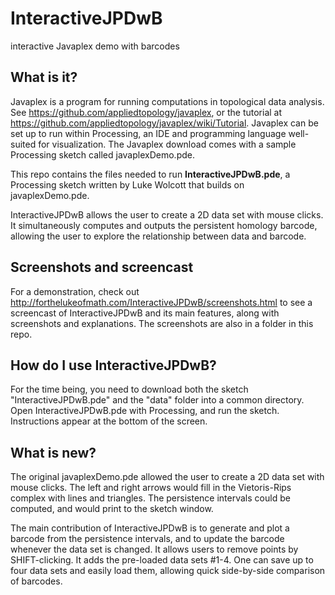 # InteractiveJPDwB
interactive Javaplex demo with barcodes

## What is it?

Javaplex is a program for running computations in topological data analysis.  See https://github.com/appliedtopology/javaplex, or the tutorial at https://github.com/appliedtopology/javaplex/wiki/Tutorial.  Javaplex can be set up to run within Processing, an IDE and programming language well-suited for visualization.  The Javaplex download comes with a sample Processing sketch called javaplexDemo.pde.

This repo contains the files needed to run **InteractiveJPDwB.pde**, a Processing sketch written by Luke Wolcott that builds on javaplexDemo.pde.  

InteractiveJPDwB allows the user to create a 2D data set with mouse clicks.  It simultaneously computes and outputs the persistent homology barcode, allowing the user to explore the relationship between data and barcode.

## Screenshots and screencast

For a demonstration, check out http://forthelukeofmath.com/InteractiveJPDwB/screenshots.html to see a screencast of InteractiveJPDwB and its main features, along with screenshots and explanations.  The screenshots are also in a folder in this repo.

## How do I use InteractiveJPDwB?

For the time being, you need to download both the sketch "InteractiveJPDwB.pde" and the "data" folder into a common directory.  Open InteractiveJPDwB.pde with Processing, and run the sketch.  Instructions appear at the bottom of the screen.

## What is new?

The original javaplexDemo.pde allowed the user to create a 2D data set with mouse clicks.  The left and right arrows would fill in the Vietoris-Rips complex with lines and triangles.  The persistence intervals could be computed, and would print to the sketch window.

The main contribution of InteractiveJPDwB is to generate and plot a barcode from the persistence intervals, and to update the barcode whenever the data set is changed.  It allows users to remove points by SHIFT-clicking. It adds the pre-loaded data sets #1-4.  One can save up to four data sets and easily load them, allowing quick side-by-side comparison of barcodes.